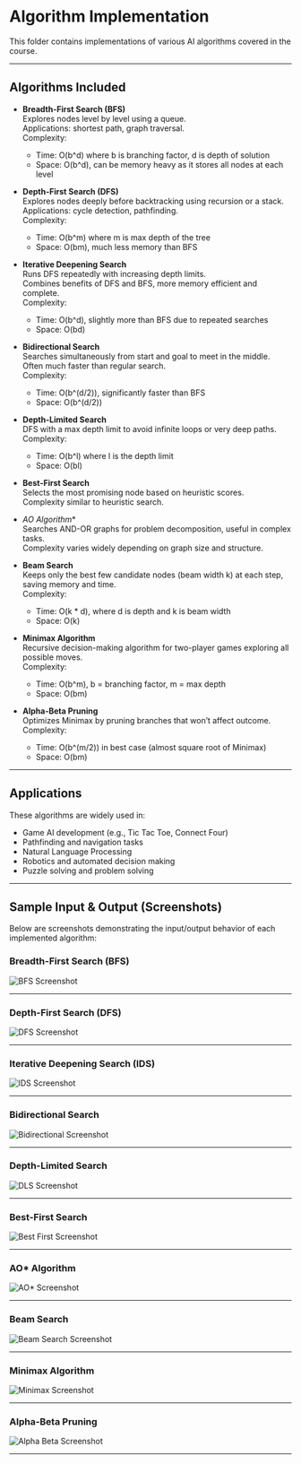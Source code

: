 # Algorithm Implementation

This folder contains implementations of various AI algorithms covered in the course.

---

## Algorithms Included

- **Breadth-First Search (BFS)**  
  Explores nodes level by level using a queue.  
  Applications: shortest path, graph traversal.  
  Complexity:  
  - Time: O(b^d) where b is branching factor, d is depth of solution  
  - Space: O(b^d), can be memory heavy as it stores all nodes at each level

- **Depth-First Search (DFS)**  
  Explores nodes deeply before backtracking using recursion or a stack.  
  Applications: cycle detection, pathfinding.  
  Complexity:  
  - Time: O(b^m) where m is max depth of the tree  
  - Space: O(bm), much less memory than BFS

- **Iterative Deepening Search**  
  Runs DFS repeatedly with increasing depth limits.  
  Combines benefits of DFS and BFS, more memory efficient and complete.  
  Complexity:  
  - Time: O(b^d), slightly more than BFS due to repeated searches  
  - Space: O(bd)

- **Bidirectional Search**  
  Searches simultaneously from start and goal to meet in the middle.  
  Often much faster than regular search.  
  Complexity:  
  - Time: O(b^(d/2)), significantly faster than BFS  
  - Space: O(b^(d/2))

- **Depth-Limited Search**  
  DFS with a max depth limit to avoid infinite loops or very deep paths.  
  Complexity:  
  - Time: O(b^l) where l is the depth limit  
  - Space: O(bl)


- **Best-First Search**  
  Selects the most promising node based on heuristic scores.  
  Complexity similar to heuristic search.

- **AO* Algorithm**  
  Searches AND-OR graphs for problem decomposition, useful in complex tasks.  
  Complexity varies widely depending on graph size and structure.

- **Beam Search**  
  Keeps only the best few candidate nodes (beam width k) at each step, saving memory and time.  
  Complexity:  
  - Time: O(k * d), where d is depth and k is beam width  
  - Space: O(k)

- **Minimax Algorithm**  
  Recursive decision-making algorithm for two-player games exploring all possible moves.  
  Complexity:  
  - Time: O(b^m), b = branching factor, m = max depth  
  - Space: O(bm)

- **Alpha-Beta Pruning**  
  Optimizes Minimax by pruning branches that won’t affect outcome.  
  Complexity:  
  - Time: O(b^(m/2)) in best case (almost square root of Minimax)  
  - Space: O(bm)

---

## Applications

These algorithms are widely used in:

- Game AI development (e.g., Tic Tac Toe, Connect Four)  
- Pathfinding and navigation tasks  
- Natural Language Processing  
- Robotics and automated decision making  
- Puzzle solving and problem solving  

---

## Sample Input & Output (Screenshots)

Below are screenshots demonstrating the input/output behavior of each implemented algorithm:

### Breadth-First Search (BFS)
![BFS Screenshot](screenshots/bfs_search.png)

---

### Depth-First Search (DFS)
![DFS Screenshot](screenshots/dfs_search.png)

---

### Iterative Deepening Search (IDS)
![IDS Screenshot](screenshots/iterative_deepening_search.png)

---

### Bidirectional Search
![Bidirectional Screenshot](screenshots/bidirectional_search.png)

---

### Depth-Limited Search
![DLS Screenshot](screenshots/depth_limited_search.png)

---

### Best-First Search
![Best First Screenshot](screenshots/best_first_search.png)

---

### AO* Algorithm
![AO* Screenshot](screenshots/ao_star_search.png)

---

### Beam Search
![Beam Search Screenshot](screenshots/beam_search.png)

---

### Minimax Algorithm
![Minimax Screenshot](screenshots/minmax_search.png)

---

### Alpha-Beta Pruning
![Alpha Beta Screenshot](screenshots/alpha_beta_search.png)

---

